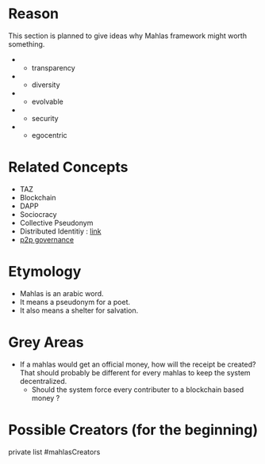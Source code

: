 # Reason

This section is planned to give ideas why Mahlas framework might worth something.

* + transparency
* + diversity
* + evolvable
* + security
* - egocentric

# Related Concepts

* TAZ
* Blockchain
* DAPP
* Sociocracy
* Collective Pseudonym
* Distributed Identitiy : [link](https://aa.httpdot.net/)
* [p2p governance](http://wiki.p2pfoundation.net/Category:Peergovernance)

# Etymology

* Mahlas is an arabic word.
* It means a pseudonym for a poet.
* It also means a shelter for salvation.

# Grey Areas

* If a mahlas would get an official money, how will the receipt be created? That should probably be different for every mahlas to keep the system decentralized.
  * Should the system force every contributer to a blockchain based money ?

# Possible Creators (for the beginning)

private list #mahlasCreators

